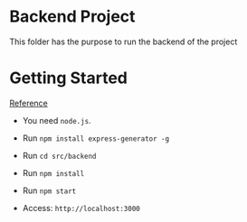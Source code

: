 # Backend Project
This folder has the purpose to run the backend of the project

# Getting Started
[Reference](https://www.sitepoint.com/create-new-express-js-apps-with-express-generator/)

- You need `node.js`.

- Run `npm install express-generator -g`

- Run `cd src/backend`

- Run `npm install`

- Run `npm start`

- Access: `http://localhost:3000`